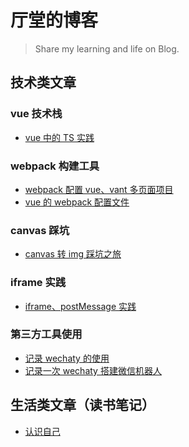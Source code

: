 # 厅堂的博客

> Share my learning and life on Blog.

## 技术类文章

### vue 技术栈

- [vue 中的 TS 实践]()

### webpack 构建工具

- [webpack 配置 vue、vant 多页面项目]()
- [vue 的 webpack 配置文件]()

### canvas 踩坑

- [canvas 转 img 踩坑之旅]()

### iframe 实践

- [iframe、postMessage 实践]()

### 第三方工具使用

- [记录 wechaty 的使用]()
- [记录一次 wechaty 搭建微信机器人]()

## 生活类文章（读书笔记）

- [认识自己]()
